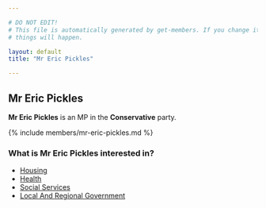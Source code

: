 ```yaml
---

# DO NOT EDIT!
# This file is automatically generated by get-members. If you change it, bad
# things will happen.

layout: default
title: "Mr Eric Pickles"

---
```


## Mr Eric Pickles

**Mr Eric Pickles** is an MP in the **Conservative** party.

{% include members/mr-eric-pickles.md %}

### What is Mr Eric Pickles interested in?


* [Housing](/interests/housing.html)
* [Health](/interests/health.html)
* [Social Services](/interests/social-services.html)
* [Local And Regional Government](/interests/local-and-regional-government.html)
